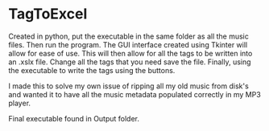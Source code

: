 # TagToExcel

Created in python, put the executable in the same folder as all the music files. Then run the program. The GUI interface created using Tkinter will allow for ease of use. This will then allow for all the tags to be written into an .xslx file. Change all the tags that you need save the file. Finally, using the executable to write the tags using the buttons. 

I made this to solve my own issue of ripping all my old music from disk's and wanted it to have all the music metadata populated correctly in my MP3 player.

Final executable found in Output folder.
